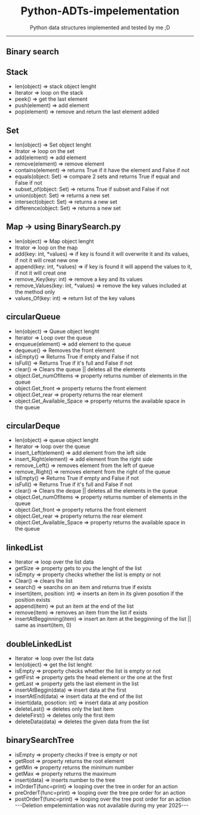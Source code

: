 <div>
<h1 align="center">Python-ADTs-impelementation</h1>
<p align="center">Python data structures implemented and tested by me ;D</p>
</div>

***

## Binary search
## Stack
<ul>
<li>len(object) => stack object lenght</li>
<li>Iterator => loop on the stack</li>
<li>peek() => get the last element</li>
<li>push(element) => add element</li>
<li>pop(element) => remove and return the last element added</li>
</ul>

## Set
<ul>
  <li>len(object) => Set object lenght</li>
  <li>Itrator => loop on the set</li>
  <li>add(element) => add element</li>
  <li>remove(element) => remove element</li>
  <li>contains(element) => returns True if it have the element and False if not</li>
  <li>equals(object: Set) => compare 2 sets and returns True if equal and False if not</li>
  <li>subset_of(object: Set) => returns True if subset and False if not</li>
  <li>union(object: Set) => returns a new set</li>
  <li>intersect(object: Set) => returns a new set</li>
  <li>difference(object: Set) => returns a new set</li>
</ul>

## Map  -> using BinarySearch.py
<ul>
  <li>len(object) => Map object lenght</li>
  <li>Itrator => loop on the map</li>
  <li>add(key: int, *values) => if key is found it will overwrite it and its values, if not it will creat new one</li>
  <li>append(key: int, *values) => if key is found it will append the values to it, if not it will creat one</li>
  <li>remove_Key(key: int) => remove a key and its values</li>
  <li>remove_Values(key: int, *values) => remove the key values included at the method only</li>
  <li>values_Of(key: int) => return list of the key values</li>
</ul>

## circularQueue
<ul>
<li>len(object) => Queue object lenght</li>
<li>Iterator => Loop over the queue</li>
<li>enqueue(element) => add element to the queue</li>
<li>dequeue() => Removes the front element</li>
<li>isEmpty() => Returns True if empty and False if not</li>
<li>isFull() => Returns True if it's full and False if not</li>
<li>clear() => Clears the queue || deletes all the elements</li>
<li>object.Get_numOfItems => property returns number of elements in the queue</li>
<li>object.Get_front => property returns the front element</li>
<li>object.Get_rear => property returns the rear element</li>
<li>object.Get_Available_Space => property returns the available space in the queue</li>
</ul>

## circularDeque
<ul>
<li>len(object) => queue object lenght</li>
<li>Iterator => loop over the queue</li>
<li>insert_Left(element) => add element from the left side</li>
<li>insert_Right(element) => add element from the right side</li>
<li>remove_Left() => removes element from the left of queue</li>
<li>remove_Right() => removes element from the right of the queue</li>
<li>isEmpty() => Returns True if empty and False if not</li>
<li>isFull() => Returns True if it's full and False if not</li>
<li>clear() => Clears the deque || deletes all the elements in the queue</li>
<li>object.Get_numOfItems => property returns number of elements in the queue</li>
<li>object.Get_front => property returns the front element</li>
<li>object.Get_rear => property returns the rear element</li>
<li>object.Get_Available_Space => property returns the available space in the queue</li>
</ul>

## linkedList
<ul>
<li>Iterator => loop over the list data</li>
<li>getSize => property gets to you the lenght of the list</li>
<li>isEmpty => property checks whether the list is empty or not</li>
<li>Clear() => clears the list</li>
<li>search() => searchs on an item and returns true if exists</li>
<li>insert(item, position: int) => inserts an item in its given posotion if the position exists</li>
<li>append(item) => put an item at the end of the list</li>
<li>remove(item) => removes an item from the list if exists</li>
<li>insertAtBegginning(item) => insert an item at the begginning of the list || same as insert(item, 0)</li>
</ul>

## doubleLinkedList
<ul>
<li>Iterator => loop over the list data</li>
<li>len(object) => get the list lenght</li>
<li>isEmpty => property checks whether the list is empty or not</li>
<li>getFirst => property gets the head element or the one at the first</li>
<li>getLast => property gets the last element in the list</li>
<li>insertAtBeggin(data) => insert data at the first</li>
<li>insertAtEnd(data) => insert data at the end of the list</li>
<li>insert(data, posotion: int) => insert data at any position</li>
<li>deleteLast() => deletes only the last item</li>
<li>deleteFirst() => deletes only the first item</li>
<li>deleteData(data) => deletes the given data from the list</li>
</ul>

## binarySearchTree
<ul>
<li>isEmpty => property checks if tree is empty or not</li>
<li>getRoot => property returns the root element</li>
<li>getMin => property returns the minimum number</li>
<li>getMax => property returns the maximum</li>
<li>insert(data) => inserts number to the tree</li>
<li>inOrderT(func=print) => looping over the tree in order for an action</li>
<li>preOrderT(func=print) => looping over the tree pre order for an action</li>
<li>postOrderT(func=print) => looping over the tree post order for an action</li>
---Deletion empelemintation was not available during my year 2025---
</ul>

